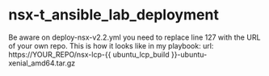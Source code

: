 # nsx-t_ansible_lab_deployment

Be aware on deploy-nsx-v2.2.yml you need to replace line 127 with the URL of your own repo. This is how it looks like in my playbook:   url: https://YOUR_REPO/nsx-lcp-{{ ubuntu_lcp_build }}-ubuntu-xenial_amd64.tar.gz
